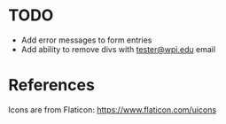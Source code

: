 # TODO
* Add error messages to form entries
* Add ability to remove divs with tester@wpi.edu email

# References
Icons are from Flaticon: https://www.flaticon.com/uicons